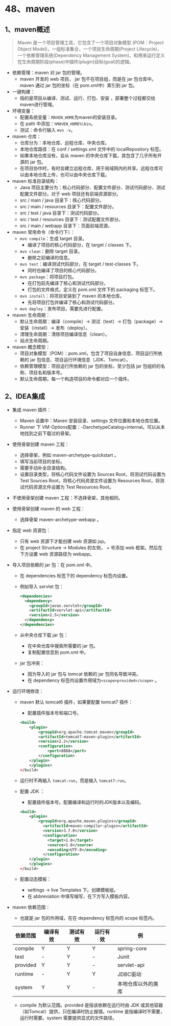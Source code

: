 # 48、maven

## 1、maven概述

> Maven 是一个项目管理工具，它包含了一个项目对象模型 (POM：Project Object Model)，一组标准集合，一个项目生命周期(Project Lifecycle)，一个依赖管理系统(Dependency Management System)，和用来运行定义在生命周期阶段(phase)中插件(plugin)目标(goal)的逻辑。

- 依赖管理：maven 对 jar 包的管理。
  - maven 开发的 web 项目， jar 包不在项目组，而是在 jar 包仓库中。maven 通过 jar 包的坐标（在 pom.xml中）索引到 jar 包。
- 一键构建：
  - 指的是项目从编译、测试、运行、打包、安装 ，部署整个过程都交给maven进行管理。
- 环境变量：
  - 配置系统变量：`MAVEN_HOME`为maven的安装目录。
  - 在 path 中添加：`%MAVEN_HOME%\bin`。
  - 测试：命令行输入 `mvn -v`。
- maven 仓库：
  - 仓库分为：本地仓库、远程仓库、中央仓库。
  - 本地仓库路径：在 conf / settings.xml 文件中的 localRepository 标签。
  - 如果本地仓库没有，会从 maven 的中央仓库下载，其包含了几乎所有开源的 jar 包。
  - 在项目协作时，有时会建立远程仓库，用于局域网内的共享。远程仓库可以由本地仓库上传，也可以由中央仓库下载。
- maven 标准目录结构：
  - Java 项目主要分为：核心代码部分、配置文件部分、测试代码部分、测试配置文件部分。对于 web 项目还有前端资源部分。
  - src / main / java 目录下：核心代码部分。
  - src / main / resources 目录下：配置文件部分。
  - src / test / java 目录下：测试代码部分。
  - src / test / resources 目录下：测试配置文件部分。
  - src / main / webapp 目录下：页面前端资源。
- maven 常用命令（命令行下）：
  - `mvn compile`：生成 target 目录。
    - 编译了项目的核心代码部分，在 target / classes 下。
  - `mvn clean`：删除 target 目录。
    - 删除之前编译的信息。
  - `mvn test`：编译测试代码部分，在 target / test-classes 下。
    - 同时也编译了项目的核心代码部分。
  - `mvn package`：将项目打包。
    - 在打包前先编译了核心和测试代码部分。
    - 打包的文件格式，定义在 pom.xml 文件下的 packaging 标签下。
  - `mvn install`：将项目安装到了 maven 的本地仓库。
    - 先将项目打包并编译了核心和测试代码部分。
  - `mvn deploy`：发布项目，需要先进行配置。
- maven 生命周期：
  - 默认生命周期：编译（compile）-> 测试（test）-> 打包（package）-> 安装（install）-> 发布（deploy）。
  - 清理生命周期：清除项目编译信息（clean）。
  - 站点生命周期。
- maven 概念模型：
  - 项目对象模型（POM）：pom.xml，包含了项目自身信息、项目运行所依赖的 jar 包信息、项目运行环境信息（JDK、Tomcat）。
  - 依赖管理模型：项目运行所依赖的 jar 包的坐标，至少包括 jar 包组织的名称、项目名和版本号。
  - 默认生命周期，每一个构造项目的命令都对应一个插件。

## 2、IDEA集成

- 集成 maven 插件：

  - Maven 设置中：Maven 安装目录、settings 文件位置和本地仓库位置。
  - Runner 下 VM-Options配置：-DarchetypeCatalog=internal。可以从本地找到之前下载过的骨架。

- 使用骨架创建 maven 工程：

  - 选择骨架，例如  maven-archetype-quickstart 。
  - 填写当前项目的坐标。
  - 需要手动补全目录结构。
  - 设置目录类型，将核心代码文件设置为 Sources Root，将测试代码设置为 Test Sources Root，将核心代码资源文件设置为 Resources Root，将测试代码资源文件设置为 Test Resources Root。

- 不使用骨架创建 maven 工程：不选择骨架，其他相同。

- 使用骨架创建 maven 的 web 工程：

  - 选择骨架 maven-archetype-webapp 。

- 指定 web 资源包：

  - 只有 web 资源下才能创建 web 资源如 jsp。
  - 在 project Structure -> Modules 的左侧， + 号添加 web 框架。然后在下方设置 web 资源路径为 webapp。

- 导入项目依赖的 jar 包：在 pom.xml 中。

  - 在 dependencies 标签下的 dependency 标签内设置。

  - 例如导入 servlet 包：

    ```xml
    <dependencies>
      <dependency>
        <groupId>javax.servlet</groupId>
        <artifactId>servlet-api</artifactId>
        <version>2.5</version>
      </dependency>
    </dependencies>
    ```

  - 从中央仓库下载 jar 包：

    - 在中央仓库中搜索所需要的 jar 包。
    - 复制配置信息到 pom.xml 中。

  - jar 包冲突：

    - 因为导入的 jar 包与 tomcat 依赖的 jar 包同名导致冲突。
    - 在 dependency 标签内设置作用域为`<scope>provided</scope>` 。

- 运行环境修改：

  - maven 默认 tomcat6 插件，如果要配置 tomcat7 插件：

    - 配置插件版本号和端口号。

    ```xml
    <build>
        <plugin>
            <groupId>org.apache.tomcat.maven</groupId>
            <artifactId>tomcat7-maven-plugin</artifactId>
            <version>2.2</version>
            <configuration>
                <port>8888</port>
            </configuration>
        </plugin>
        </plugins>
    </build>
    ```

  - 运行时不再输入 `tomcat:run`，而是输入 `tomcat7:run`。

  - 配置 JDK ：

    -  配置插件版本号。配置编译和运行时的JDK版本以及编码。

    ```xml
    <build>
        <plugin>
            <groupId>org.apache.maven.plugins</groupId>
              <artifactId>maven-compiler-plugin</artifactId>
              <version>3.7.0</version>
              <configuration>
                <target>1.8</target>
                <source>1.8</source>
                <encoding>UTF-8</encoding>
              </configuration>
        </plugin>
        </plugins>
    </build>
    ```

  - 配置动态模板：

    - settings -> live Templates 下。创建模板组。
    - 在 abbreviation 中填写缩写，在下方写入模板内容。

- maven 依赖范围：

  - 也就是 jar 包的作用域，在在 dependency 标签内的 scope 标签内。
  
  | 依赖范围 | 编译有效 | 测试有效 | 运行有效 | 例                 |
  | -------- | -------- | -------- | -------- | ------------------ |
  | compile  | Y        | Y        | Y        | spring-core        |
  | test     | -        | Y        | -        | Junit              |
  | provided | Y        | Y        | -        | servlet-api        |
  | runtime  | -        | Y        | Y        | JDBC驱动           |
  | system   | Y        | Y        | -        | 本地仓库以外的类库 |
  
  - compile 为默认范围。provided 是指该依赖在运行时由 JDK 或其他容器（如Tomcat）提供，只在编译时防止报错。runtime 是指编译时不需要，运行时需要。system 需要提供显式的文件路径。





